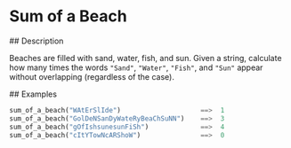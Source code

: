# Sum of a Beach

## Description

Beaches are filled with sand, water, fish, and sun. Given a string, calculate how many times the words `"Sand"`, `"Water"`, `"Fish"`, and `"Sun"` appear without overlapping (regardless of the case).

## Examples

```python
sum_of_a_beach("WAtErSlIde")                    ==>  1
sum_of_a_beach("GolDeNSanDyWateRyBeaChSuNN")    ==>  3
sum_of_a_beach("gOfIshsunesunFiSh")             ==>  4
sum_of_a_beach("cItYTowNcARShoW")               ==>  0
```
